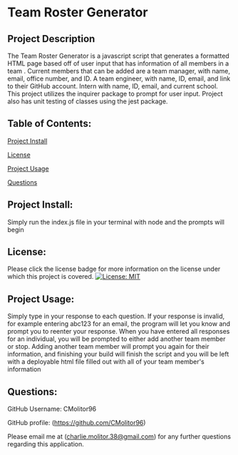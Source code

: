 # **Team Roster Generator**

## Project Description
The Team Roster Generator is a javascript script that generates a formatted HTML page based off of user input that has information of all members in a team . Current members that can be added are a team manager, with name, email, office number, and ID. A team engineer, with name, ID, email, and link to their GitHub account. Intern with name, ID, email, and current school. This project utilizes the inquirer package to prompt for user input. Project also has unit testing of classes using the jest package.

## Table of Contents:
[Project Install](#project-install)

[License](#license)

[Project Usage](#project-usage)

[Questions](#questions)

## Project Install:
Simply run the index.js file in your terminal with node and the prompts will begin


## License:
Please click the license badge for more information on the license under which this project is covered.
[![License: MIT](https://img.shields.io/badge/License-MIT-yellow.svg)](https://opensource.org/licenses/MIT)

## Project Usage:
Simply type in your response to each question. If your response is invalid, for example entering abc123 for an email, the program will let you know and prompt you to reenter your response. When you have entered all responses for an individual, you will be prompted to either add another team member or stop. Adding another team member will prompt you again for their information, and finishing your build will finish the script and you will be left with a deployable html file filled out with all of your team member's information


## Questions:
GitHub Username: CMolitor96

GitHub profile: (https://github.com/CMolitor96)

Please email me at (charlie.molitor.38@gmail.com) for any further questions regarding this application.
